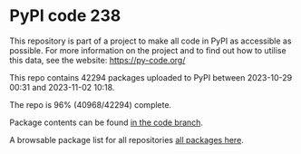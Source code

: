# PyPI code 238

This repository is part of a project to make all code in PyPI as accessible as possible. For more information 
on the project and to find out how to utilise this data, see the website: https://py-code.org/

This repo contains 42294 packages uploaded to PyPI between 
2023-10-29 00:31 and 2023-11-02 10:18.

The repo is 96% (40968/42294) complete.

Package contents can be found [in the code branch](https://github.com/pypi-data/pypi-mirror-238/tree/code/packages).

A browsable package list for all repositories [all packages here](https://py-code.org/repositories/pypi-mirror-238).


